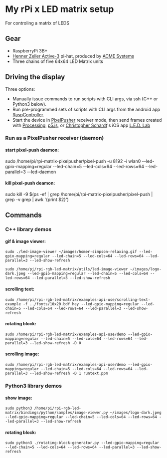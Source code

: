 # My rPi x LED matrix setup

For controling a matrix of LEDS

## Gear
* RaspberryPi 3B+
* [Henner Zeller Active-3](https://github.com/hzeller/rpi-rgb-led-matrix/tree/master/adapter/active-3) pi-hat, produced by [ACME Systems](https://www.acmesystems.it/HAT-A3)
*  Three chains of five 64x64 LED Matrix units

## Driving the display

Three options:
* Manually issue commands to run scripts with CLI args, via ssh (C++ or Python3 below).
* Run pre-programmed sets of scripts with CLI args from the android app [RaspController](https://play.google.com/store/apps/details?id=it.Ettore.raspcontroller&hl=en_US).
* Start the device in [PixelPusher](http://www.heroicrobotics.com/products/pixelpusher) receiver mode, then send frames created with [Processing](https://processing.org/), [p5.js](https://p5js.org/), or   [Christopher Schardt](http://ledlabs.co/)'s iOS app [L.E.D. Lab](https://apps.apple.com/us/app/l-e-d-lab/id832042156)


### Run as a PixelPusher receiver (daemon)
#### start pixel-push daemon:
sudo /home/pi/rpi-matrix-pixelpusher/pixel-push -u 8192 -i wlan0 --led-gpio-mapping=regular --led-chain=5 --led-cols=64 --led-rows=64 --led-parallel=3 --led-daemon

#### kill pixel-push deamon:
sudo kill -9  $(ps -ef | grep /home/pi/rpi-matrix-pixelpusher/pixel-push | grep -v grep | awk '{print $2}')


## Commands

### C++ library demos
#### gif & image viewer:
`sudo ./led-image-viewer ~/images/homer-simpson-relaxing.gif --led-gpio-mapping=regular --led-chain=5 --led-cols=64 --led-rows=64 --led-parallel=3 --led-show-refresh`

`sudo /home/pi/rpi-rgb-led-matrix/utils/led-image-viewer ~/images/logo-dark.jpeg --led-gpio-mapping=regular --led-chain=5 --led-cols=64 --led-rows=64 --led-parallel=3 --led-show-refresh`
#### scrolling text:
`sudo /home/pi/rpi-rgb-led-matrix/examples-api-use/scrolling-text-example -f ../fonts/10x20.bdf hey --led-gpio-mapping=regular --led-chain=5 --led-cols=64 --led-rows=64 --led-parallel=3 --led-show-refresh`
#### rotating block:
`sudo /home/pi/rpi-rgb-led-matrix/examples-api-use/demo --led-gpio-mapping=regular --led-chain=5 --led-cols=64 --led-rows=64 --led-parallel=3 --led-show-refresh -D 0`
#### scrolling image: ####
`sudo /home/pi/rpi-rgb-led-matrix/examples-api-use/demo --led-gpio-mapping=regular --led-chain=5 --led-cols=64 --led-rows=64 --led-parallel=3 --led-show-refresh -D 1 runtext.ppm`

### Python3 library demos
#### show image:
`sudo python3 /home/pi/rpi-rgb-led-matrix/bindings/python/samples/image-viewer.py ~/images/logo-dark.jpeg --led-gpio-mapping=regular --led-chain=5 --led-cols=64 --led-rows=64 --led-parallel=3 --led-show-refresh`
#### rotating block:
`sudo python3 ./rotating-block-generator.py --led-gpio-mapping=regular --led-chain=5 --led-cols=64 --led-rows=64 --led-parallel=3 --led-show-refresh`
